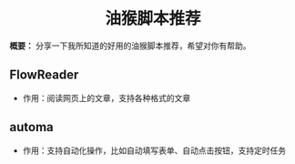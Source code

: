 <h1 align="center" id="油猴脚本推荐">油猴脚本推荐</h1>

**概要：** 分享一下我所知道的好用的油猴脚本推荐，希望对你有帮助。

## FlowReader
- 作用：阅读网页上的文章，支持各种格式的文章

## automa
- 作用：支持自动化操作，比如自动填写表单、自动点击按钮，支持定时任务
